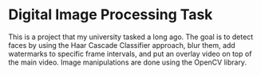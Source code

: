 # Digital Image Processing Task
This is a project that my university tasked a long ago. The goal is to detect faces by using the Haar Cascade Classifier approach, blur them, add watermarks to specific frame intervals, and put an overlay video on top of the main video.
Image manipulations are done using the OpenCV library.
